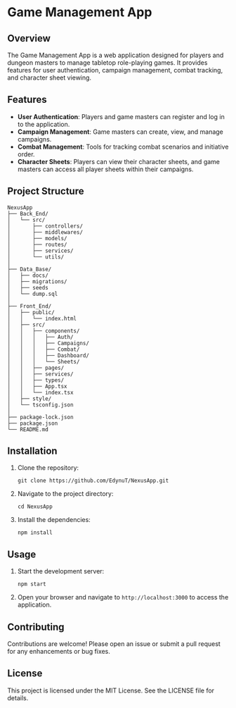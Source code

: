 # Game Management App

## Overview
The Game Management App is a web application designed for players and dungeon masters to manage tabletop role-playing games. It provides features for user authentication, campaign management, combat tracking, and character sheet viewing.

## Features
- **User Authentication**: Players and game masters can register and log in to the application.
- **Campaign Management**: Game masters can create, view, and manage campaigns.
- **Combat Management**: Tools for tracking combat scenarios and initiative order.
- **Character Sheets**: Players can view their character sheets, and game masters can access all player sheets within their campaigns.

## Project Structure
```
NexusApp
├── Back_End/
│   └── src/
│       ├── controllers/
│       ├── middlewares/
│       ├── models/
│       ├── routes/
│       ├── services/
│       └── utils/
│
├── Data_Base/
│   ├── docs/
│   ├── migrations/
│   ├── seeds
│   └── dump.sql
│
├── Front_End/
│   ├── public/
│   │   └── index.html
│   ├── src/
│   │   ├── components/
│   │   │   ├── Auth/
│   │   │   ├── Campaigns/
│   │   │   ├── Combat/
│   │   │   ├── Dashboard/
│   │   │   └── Sheets/
│   │   ├── pages/
│   │   ├── services/
│   │   ├── types/
│   │   ├── App.tsx
│   │   └── index.tsx
│   ├── style/
│   └── tsconfig.json
│
├── package-lock.json
├── package.json
└── README.md
```

## Installation

1. Clone the repository:
   ```
   git clone https://github.com/EdynuT/NexusApp.git
   ```
2. Navigate to the project directory:
   ```
   cd NexusApp
   ```
3. Install the dependencies:
   ```
   npm install
   ```

## Usage
1. Start the development server:
   ```
   npm start
   ```
2. Open your browser and navigate to `http://localhost:3000` to access the application.

## Contributing
Contributions are welcome! Please open an issue or submit a pull request for any enhancements or bug fixes.

## License
This project is licensed under the MIT License. See the LICENSE file for details.
